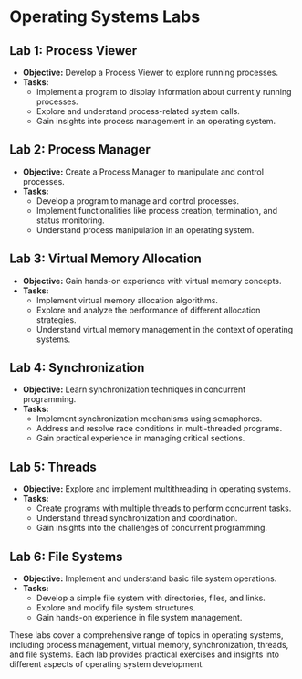 # Operating Systems Labs

## Lab 1: Process Viewer

- **Objective:** Develop a Process Viewer to explore running processes.
- **Tasks:**
  - Implement a program to display information about currently running processes.
  - Explore and understand process-related system calls.
  - Gain insights into process management in an operating system.

## Lab 2: Process Manager

- **Objective:** Create a Process Manager to manipulate and control processes.
- **Tasks:**
  - Develop a program to manage and control processes.
  - Implement functionalities like process creation, termination, and status monitoring.
  - Understand process manipulation in an operating system.

## Lab 3: Virtual Memory Allocation

- **Objective:** Gain hands-on experience with virtual memory concepts.
- **Tasks:**
  - Implement virtual memory allocation algorithms.
  - Explore and analyze the performance of different allocation strategies.
  - Understand virtual memory management in the context of operating systems.

## Lab 4: Synchronization

- **Objective:** Learn synchronization techniques in concurrent programming.
- **Tasks:**
  - Implement synchronization mechanisms using semaphores.
  - Address and resolve race conditions in multi-threaded programs.
  - Gain practical experience in managing critical sections.

## Lab 5: Threads

- **Objective:** Explore and implement multithreading in operating systems.
- **Tasks:**
  - Create programs with multiple threads to perform concurrent tasks.
  - Understand thread synchronization and coordination.
  - Gain insights into the challenges of concurrent programming.

## Lab 6: File Systems

- **Objective:** Implement and understand basic file system operations.
- **Tasks:**
  - Develop a simple file system with directories, files, and links.
  - Explore and modify file system structures.
  - Gain hands-on experience in file system management.

These labs cover a comprehensive range of topics in operating systems, including process management, virtual memory, synchronization, threads, and file systems. Each lab provides practical exercises and insights into different aspects of operating system development.